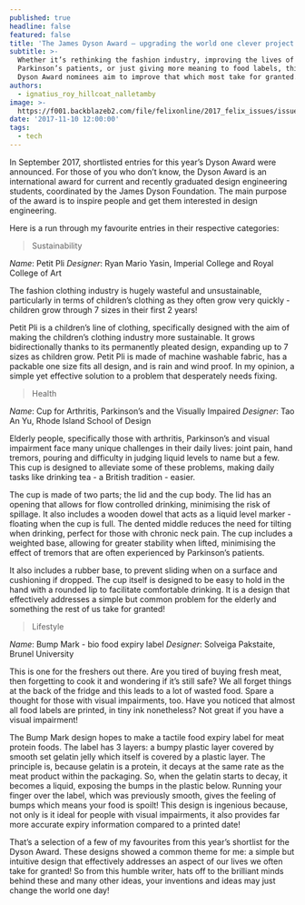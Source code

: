 ```yaml
---
published: true
headline: false
featured: false
title: 'The James Dyson Award – upgrading the world one clever project at a time '
subtitle: >-
  Whether it’s rethinking the fashion industry, improving the lives of
  Parkinson’s patients, or just giving more meaning to food labels, this year’s
  Dyson Award nominees aim to improve that which most take for granted.
authors:
  - ignatius_roy_hillcoat_nalletamby
image: >-
  https://f001.backblazeb2.com/file/felixonline/2017_felix_issues/issue_1675/1675_tech_clothes.jpg
date: '2017-11-10 12:00:00'
tags:
  - tech
---
```

In September 2017, shortlisted entries for this year’s Dyson Award were announced. For those of you who don’t know, the Dyson Award is an international award for current and recently graduated design engineering students, coordinated by the James Dyson Foundation. The main purpose of the award is to inspire people and get them interested in design engineering.
 
Here is a run through my favourite entries in their respective categories:

> Sustainability
 
_Name_: Petit Pli
_Designer_: Ryan Mario Yasin, Imperial College and Royal College of Art
 
The fashion clothing industry is hugely wasteful and unsustainable, particularly in terms of children’s clothing as they often grow very quickly - children grow through 7 sizes in their first 2 years!

Petit Pli is a children’s line of clothing, specifically designed with the aim of making the children’s clothing industry more sustainable.  It grows bidirectionally thanks to its permanently pleated design, expanding up to 7 sizes as children grow. Petit Pli is made of machine washable fabric, has a packable one size fits all design, and is rain and wind proof. In my opinion, a simple yet effective solution to a problem that desperately needs fixing.

> Health
 
_Name_: Cup for Arthritis, Parkinson’s and the Visually Impaired
_Designer_: Tao An Yu, Rhode Island School of Design
 
Elderly people, specifically those with arthritis, Parkinson’s and visual impairment face many unique challenges in their daily lives: joint pain, hand tremors, pouring and difficulty in judging liquid levels to name but a few. This cup is designed to alleviate some of these problems, making daily tasks like drinking tea - a British tradition - easier.

The cup is made of two parts; the lid and the cup body. The lid has an opening that allows for flow controlled drinking, minimising the risk of spillage. It also includes a wooden dowel that acts as a liquid level marker - floating when the cup is full. The dented middle reduces the need for tilting when drinking, perfect for those with chronic neck pain. The cup includes a weighted base, allowing for greater stability when lifted, minimising the effect of tremors that are often experienced by Parkinson’s patients. 

It also includes a rubber base, to prevent sliding when on a surface and cushioning if dropped. The cup itself is designed to be easy to hold in the hand with a rounded lip to facilitate comfortable drinking. It is a design that effectively addresses a simple but common problem for the elderly and something the rest of us take for granted!

> Lifestyle
 
_Name_: Bump Mark - bio food expiry label
_Designer_: Solveiga Pakstaite, Brunel University
 
This is one for the freshers out there. Are you tired of buying fresh meat, then forgetting to cook it and wondering if it’s still safe? We all forget things at the back of the fridge and this leads to a lot of wasted food. Spare a thought for those with visual impairments, too. Have you noticed that almost all food labels are printed, in tiny ink nonetheless? Not great if you have a visual impairment!

The Bump Mark design hopes to make a tactile food expiry label for meat protein foods.
The label has 3 layers: a bumpy plastic layer covered by smooth set gelatin jelly which itself is covered by a plastic layer. The principle is, because gelatin is a protein, it decays at the same rate as the meat product within the packaging. So, when the gelatin starts to decay, it becomes a liquid, exposing the bumps in the plastic below. Running your finger over the label, which was previously smooth, gives the feeling of bumps which means your food is spoilt! This design is ingenious because, not only is it ideal for people with visual impairments, it also provides far more accurate expiry information compared to a printed date! 

That’s a selection of a few of my favourites from this year’s shortlist for the Dyson Award. These designs showed a common theme for me: a simple but intuitive design that effectively addresses an aspect of our lives we often take for granted! So from this humble writer, hats off to the brilliant minds behind these and many other ideas, your inventions and ideas may just change the world one day!